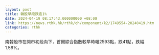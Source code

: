 ```yaml
---
layout: post
title: 韓股早段跌逾1%
date: 2024-04-19 08:17:43.000000000 +08:00
link: https://news.rthk.hk/rthk/ch/component/k2/1749554-20240419.htm
categories: rthk
---
```


南韓股市在開市初段向下，首爾綜合指數較早時報2593點，跌41點，跌幅1.56%。
